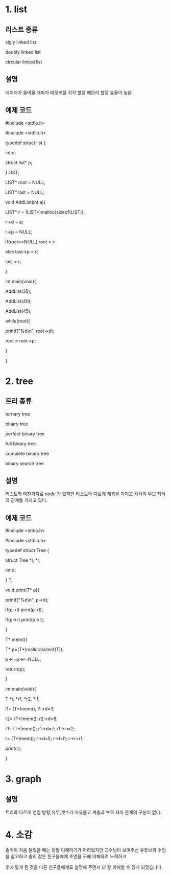 # 1. list
## 리스트 종류
sigly linked list

doubly linked list

circular linked list

## 설명
데이터가 들어올 때마가 메모리를 각각 할당
메모리 할당 효율이 높음
## 예제 코드
#include <stdio.h>

#include <stdlib.h>

typedef struct list {

 int d;
 
 struct list* p;
 
} LIST;

LIST* root = NULL;

LIST* last = NULL;

void AddList(int a){

 LIST* r = (LIST*)malloc(sizeof(LIST));
 
 r->d = a;
 
 r->p = NULL;
 
 if(root==NULL) root = r;
 
 else           last->p = r;
 
 last = r;
 
}

int main(void){

 AddList(35);
 
 AddList(40);
 
 AddList(45);
 
 while(root){
 
  printf("%d\n", root->d);
  
  root = root->p;
  
 }
 
}

# 2. tree
## 트리 종류
ternary tree

binary tree

perfect binary tree

full binary tree

complete binary tree

binary search tree

## 설명
리스트와 마찬가지로 node 가 있지만 리스트와 다르게 계층을 가지고 각각이 부모 자식의 관계를 가지고 있다.
## 예제 코드
#include <stdio.h>

#include <stdlib.h>

typedef struct Tree {

struct Tree *l, *r;
    
int d;
    
} T;

void print(T* p){

   printf("%d\n", p->d);
   
   if(p->l) print(p->l);
   
   if(p->r) print(p->r);  
   
}

T* mem(){

 T* p=(T*)malloc(sizeof(T));
 
 p->l=p->r=NULL;
 
 return(p);
 
}

int main(void){

   T *r, *r1, *r2, *l1;
    
   l1= (T*)mem(); l1->d=3; 
    
   r2= (T*)mem(); r2->d=8; 
   
   r1= (T*)mem(); r1->d=7; r1->r=r2;
   
   r= (T*)mem(); r->d=5; r->l=l1;  r->r=r1;
   
   print(r);
    
}

# 3. graph
## 설명
트리와 다르게 연결 방향,유무,갯수가 자유롭고 계층과 부모 자식 관계의 구분이 없다.

# 4. 소감
솔직히 처음 들었을 때는 정말 이해하기가 어려웠지만 교수님이 보여주신 유튜브와 수업을 참고하고 충희 같은 친구들에게 조언을 구해 이해하려 노력하고

후에 알게 된 것을 다른 친구들에게도 설명해 주면서 더 잘 이해할 수 있게 되었습니다.


